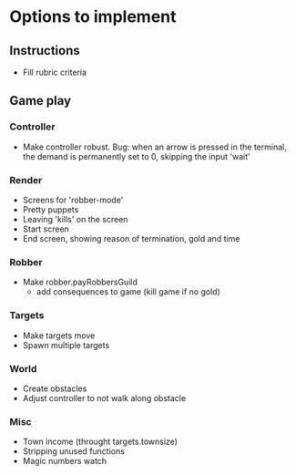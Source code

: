# Options to implement


## Instructions

- Fill rubric criteria

## Game play

### Controller
- Make controller robust. Bug: when an arrow is pressed in the terminal, the demand is permanently set to 0, skipping the input 'wait'

### Render

- Screens for 'robber-mode'
- Pretty puppets
- Leaving 'kills' on the screen
- Start screen
- End screen, showing reason of termination, gold and time

### Robber
- Make robber.payRobbersGuild
    - add consequences to game (kill game if no gold)

### Targets

- Make targets move
- Spawn multiple targets

### World
- Create obstacles
- Adjust controller to not walk along obstacle

### Misc

- Town income (throught targets.townsize)
- Stripping unused functions
- Magic numbers watch
